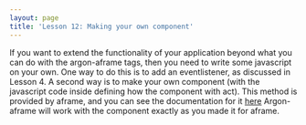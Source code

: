 ```yaml
---
layout: page
title: 'Lesson 12: Making your own component'
---
```


If you want to extend the functionality of your application beyond what you can do with the argon-aframe tags, then you need to write some javascript on your own.  One way to do this is to add an eventlistener, as discussed in Lesson 4. A second way is to make your own component (with the javascript code inside defining how the component with act). This method is provided by aframe, and you can see the documentation for it [here](http://aframe.io/docs) Argon-aframe will work with the component exactly as you made it for aframe. 


